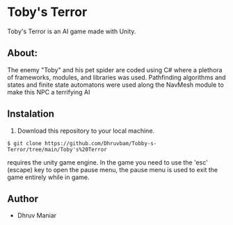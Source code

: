 # Toby's Terror
Toby's Terror is an AI game made with Unity.

## About:
The enemy "Toby" and his pet spider are coded using C# where a plethora of frameworks, modules, and libraries was used. Pathfinding algorithms and states and finite state automatons were used along the NavMesh module to make this NPC a terrifying AI

## Instalation
1. Download this repository to your local machine. 
```
$ git clone https://github.com/Dhruvbam/Tobby-s-Terror/tree/main/Toby's%20Terror
```
requires the unity game engine.
In the game you need to use the 'esc' (escape) key to open the pause menu, the pause menu is used to exit the game entirely while in game.

## Author
* Dhruv Maniar
